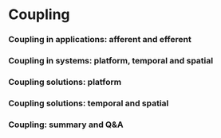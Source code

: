 # Coupling
### Coupling in applications: afferent and efferent
### Coupling in systems: platform, temporal and spatial
### Coupling solutions: platform
### Coupling solutions: temporal and spatial
### Coupling: summary and Q&A
